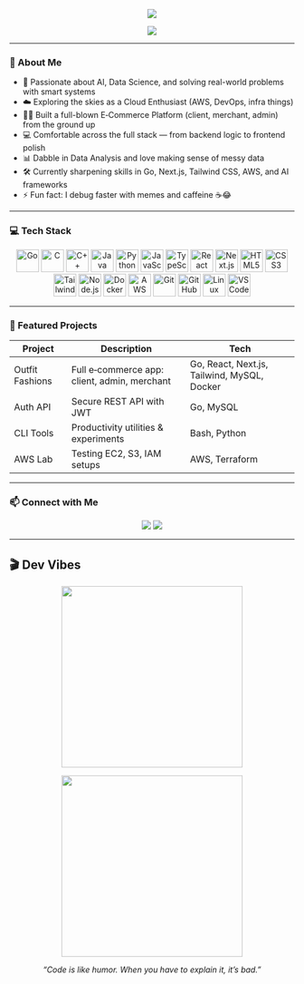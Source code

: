 <!-- README.md -->

<p align="center">
  <img src="https://capsule-render.vercel.app/api?type=waving&color=gradient&height=150&section=header&text=Hey%20there!%20I'm%20DEEPAK%20👋&fontSize=35" />
</p>

<p align="center">
  <img src="https://readme-typing-svg.herokuapp.com?font=Fira+Code&size=24&pause=1000&color=0F8B8D&center=true&vCenter=true&width=600&lines=Full-Stack+Engineer.;Cloud+Explorer.;AI+Enthusiast.;Always+Learning.;Building+cool+stuff." />
</p>

---

### 🔭 About Me

- 🧠 Passionate about AI, Data Science, and solving real-world problems with smart systems  
- ☁️ Exploring the skies as a Cloud Enthusiast (AWS, DevOps, infra things)  
- 🧑‍💻 Built a full-blown E‑Commerce Platform (client, merchant, admin) from the ground up  
- 💻 Comfortable across the full stack — from backend logic to frontend polish  
- 📊 Dabble in Data Analysis and love making sense of messy data  
- 🛠️ Currently sharpening skills in Go, Next.js, Tailwind CSS, AWS, and AI frameworks  
- ⚡ Fun fact: I debug faster with memes and caffeine ☕😂  

---

### 💻 Tech Stack

<p align="center">
  <!-- Core Languages -->
  <img src="https://cdn.jsdelivr.net/gh/devicons/devicon/icons/go/go-original.svg" width="40" title="Go"/>
  <img src="https://cdn.jsdelivr.net/gh/devicons/devicon/icons/c/c-original.svg" width="40" title="C"/>
  <img src="https://cdn.jsdelivr.net/gh/devicons/devicon/icons/cplusplus/cplusplus-original.svg" width="40" title="C++"/>
  <img src="https://cdn.jsdelivr.net/gh/devicons/devicon/icons/java/java-original.svg" width="40" title="Java"/>
  <img src="https://cdn.jsdelivr.net/gh/devicons/devicon/icons/python/python-original.svg" width="40" title="Python"/>
  <img src="https://cdn.jsdelivr.net/gh/devicons/devicon/icons/javascript/javascript-original.svg" width="40" title="JavaScript"/>
  <img src="https://cdn.jsdelivr.net/gh/devicons/devicon/icons/typescript/typescript-original.svg" width="40" title="TypeScript"/>

  <!-- Frontend -->
  <img src="https://cdn.jsdelivr.net/gh/devicons/devicon/icons/react/react-original.svg" width="40" title="React"/>
  <img src="https://cdn.jsdelivr.net/gh/devicons/devicon/icons/nextjs/nextjs-original.svg" width="40" title="Next.js"/>
  <img src="https://cdn.jsdelivr.net/gh/devicons/devicon/icons/html5/html5-original.svg" width="40" title="HTML5"/>
  <img src="https://cdn.jsdelivr.net/gh/devicons/devicon/icons/css3/css3-original.svg" width="40" title="CSS3"/>
  <img src="https://cdn.jsdelivr.net/gh/devicons/devicon/icons/tailwindcss/tailwindcss-original.svg" width="40" title="Tailwind CSS"/>

  <!-- Backend & DevOps -->
  <img src="https://cdn.jsdelivr.net/gh/devicons/devicon/icons/nodejs/nodejs-original.svg" width="40" title="Node.js"/>
  <img src="https://cdn.jsdelivr.net/gh/devicons/devicon/icons/docker/docker-original.svg" width="40" title="Docker"/>
  <img src="https://cdn.jsdelivr.net/gh/devicons/devicon/icons/amazonwebservices/amazonwebservices-original-wordmark.svg" width="40" title="AWS"/>

  <!-- Tools -->
  <img src="https://cdn.jsdelivr.net/gh/devicons/devicon/icons/git/git-original.svg" width="40" title="Git"/>
  <img src="https://cdn.jsdelivr.net/gh/devicons/devicon/icons/github/github-original.svg" width="40" title="GitHub"/>
  <img src="https://cdn.jsdelivr.net/gh/devicons/devicon/icons/linux/linux-original.svg" width="40" title="Linux"/>
  <img src="https://cdn.jsdelivr.net/gh/devicons/devicon/icons/vscode/vscode-original.svg" width="40" title="VS Code"/>
</p>

---

### 🚀 Featured Projects

| Project | Description | Tech |
|--------|-------------|------|
| Outfit Fashions | Full e‑commerce app: client, admin, merchant | Go, React, Next.js, Tailwind, MySQL, Docker |
| Auth API | Secure REST API with JWT | Go, MySQL |
| CLI Tools | Productivity utilities & experiments | Bash, Python |
| AWS Lab | Testing EC2, S3, IAM setups | AWS, Terraform |

---

### 📫 Connect with Me

<p align="center">
  <a href="mailto:deepak.edu.24@gmail.com"><img src="https://img.shields.io/badge/Email-EA4335?style=for-the-badge&logo=gmail&logoColor=white"/></a>
  <a href="https://linkedin.com/in/deepak-c-"><img src="https://img.shields.io/badge/LinkedIn-0077B5?style=for-the-badge&logo=linkedin&logoColor=white"/></a>
<!--   <a href="https://twitter.com/yourhandle"><img src="https://img.shields.io/badge/Twitter-1DA1F2?style=for-the-badge&logo=twitter&logoColor=white"/></a>
  <a href="https://your-portfolio-link.com"><img src="https://img.shields.io/badge/Portfolio-black?style=for-the-badge&logo=dev-dot-to&logoColor=white"/></a> -->
</p>

---
## 🎬 Dev Vibes

<p align="center">
  <img src="https://media.giphy.com/media/du3J3cXyzhj75IOgvA/giphy.gif" width="320"/>
</p>
<p align="center">
  <img src="https://media.giphy.com/media/XHAv3GzE5JnQ13Q3Wc/giphy.gif" width="320"/>
</p>

<p align="center"><i>“Code is like humor. When you have to explain it, it’s bad.”</i></p>
